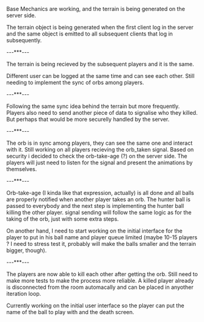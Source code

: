 Base Mechanics are working, and the terrain is being generated on the server side.

The terrain object is being generated when the first client log in the server and the same object is emitted to all subsequent clients that log in subsequently.

---***---

The terrain is being recieved by the subsequent players and it is the same.

Different user can be logged at the same time and can see each other. Still needing to implement the sync of orbs among players.

---***---

Following the same sync idea behind the terrain but more frequently. Players also need to send another piece of data to signalise who they killed. But perhaps that would be more securelly handled by the server.

---***---

The orb is in sync among players, they can see the same one and interact with it. Still working on all players recieving the orb_taken signal. Based on security i decided to check the orb-take-age (?) on the server side. The players will just need to listen for the signal and present the animations by themselves.

---***---

Orb-take-age (I kinda like that expression, actually) is all done and all balls are properly notified when another player takes an orb. The hunter ball is passed to everybody and the next step is implementing the hunter ball killing the other player. signal sending will follow the same logic as for the taking of the orb, just with some extra steps.

On another hand, I need to start working on the initial interface for the player to put in his ball name and player queue limited (maybe 10-15 players ? I need to stress test it, probably will make the balls smaller and the terrain bigger, though).

---***---

The players are now able to kill each other after getting the orb. Still need to make more tests to make the process more reliable. A killed player already is disconnected from the room automacally and can be placed in anyother iteration loop.

Currently working on the initial user interface so the player can put the name of the ball to play with and the death screen.
